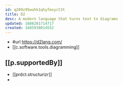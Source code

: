 ```yaml
---
id: q209z95wuhk1qhyfmxyct3t
title: D2
desc: A modern language that turns text to diagrams
updated: 1686201714717
created: 1685938014552
---
```


- #url https://d2lang.com/
- [[c.software.tools.diagramming]]
  
## [[p.supportedBy]]

- [[prdct.structurizr]]
-  